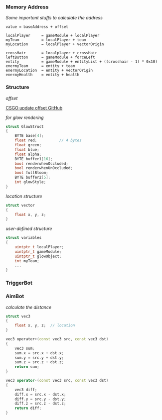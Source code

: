 ### Memory Address

*Some important stuffs to calculate the address*

```
value = baseAddress + offset
```

```
localPlayer     = gameModule + localPlayer
myTeam          = localPlayer + team
myLocation      = localPlayer + vectorOrigin

crossHair       = localplayer + crossHair
leftButton      = gameModule + forceLeft
entity          = gameModule + entityList + ((crosshair - 1) * 0x10)
enermyTeam      = entity + team
enermyLocation  = entity + vectorOrigin
enermyHealth    = entity + health
```

### Structure

*offset*

[CSGO update offset GitHub](https://github.com/frk1/hazedumper)

*for glow rendering*
```C++
struct GlowStruct
{
    BYTE base[4];
    float red;          // 4 bytes
    float green;
    float blue;
    float alpha;
    BYTE buffer1[16];
    bool renderwhenOccluded;
    bool renderwhenUnOccluded;
    bool fullBloom;
    BYTE buffer2[5];
    int glowStyle;       
}
```

*location structure*
```C++
struct vector
{
    float x, y, z;
}
```



*user-defined structure*

```C++
struct variables
{
    uintptr_t localPlayer;
    uintptr_t gameModule;
    uintptr_t glowObject;
    int myTeam;
    ...
}
```


### TriggerBot




### AimBot

*calculate the distance*

```C++
struct vec3
{
    float x, y, z;  // location
}

vec3 operater+(const vec3 src, const vec3 dst)
{
    vec3 sum;
    sum.x = src.x + dst.x;
    sum.y = src.y + dst.y;
    sum.z = src.z + dst.z;
    return sum;
}

vec3 operator-(const vec3 src, const vec3 dst)
{
    vec3 diff;
    diff.x = src.x - dst.x;
    diff.y = src.y - dst.y;
    diff.z = src.z - dst.z;
    return diff;
}

```

